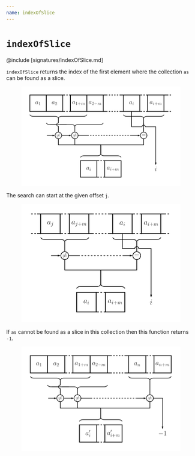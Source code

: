 ```yaml
---
name: indexOfSlice
---
```


# `indexOfSlice`

@include [signatures/indexOfSlice.md]

`indexOfSlice` returns the index of the first element where the collection `as` can be found as a slice.

<figure class="diagram">
  <img src="images/indexOfSlice.svg" alt="indexOfSlice function">
  <!-- <figcaption class="diagram-desc"></figcaption> -->
</figure>

The search can start at the given offset `j`.

<figure class="diagram">
  <img src="images/indexOfSlice.2.svg" alt="indexOfSlice function">
  <!-- <figcaption class="diagram-desc"></figcaption> -->
</figure>

If `as` cannot be found as a slice in this collection then this function returns `-1`.

<figure class="diagram">
  <img src="images/indexOfSlice.3.svg" alt="indexOfSlice function">
  <!-- <figcaption class="diagram-desc"></figcaption> -->
</figure>
